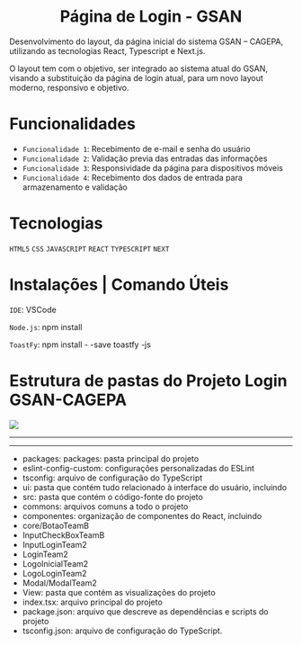 <h1 align="center"> Página de Login - GSAN</h1>

Desenvolvimento do layout, da página inicial do sistema GSAN – CAGEPA, utilizando as tecnologias React, Typescript e Next.js. 

O layout tem com o objetivo, ser integrado ao sistema atual do GSAN, visando a substituição da página de login atual, para um novo layout moderno, responsivo e objetivo.


# Funcionalidades

- `Funcionalidade 1`: Recebimento de e-mail e senha do usuário
- `Funcionalidade 2`: Validação previa das entradas das informações
- `Funcionalidade 3`: Responsividade da página para dispositivos móveis
- `Funcionalidade 4`: Recebimento dos dados de entrada para armazenamento e validação


# Tecnologias

`HTML5`
`CSS`
`JAVASCRIPT`
`REACT`
`TYPESCRIPT`
`NEXT`


# Instalações | Comando Úteis

`IDE`: VSCode

`Node.js`: npm install

`ToastFy`: npm install - -save toastfy -js


# Estrutura de pastas do Projeto Login GSAN-CAGEPA

<img src="./estrutura-de-pasta.png"/>								

---------------------------------------------------------------------------
---------------------------------------------------------------------------


<ul>
    <li>packages: packages: pasta principal do projeto</li>
    <li>eslint-config-custom: configurações personalizadas do ESLint</li>
    <li>tsconfig: arquivo de configuração do TypeScript</li>
    <li>ui: pasta que contém tudo relacionado à interface do usuário, incluindo</li>
    <li>src: pasta que contém o código-fonte do projeto</li>
    <li>commons: arquivos comuns a todo o projeto</li>
    <li>componentes:  organização de componentes do React, incluindo</li>
    <li>core/BotaoTeamB</li>
    <li>InputCheckBoxTeamB</li>
    <li>InputLoginTeam2</li>
    <li>LoginTeam2</li>
    <li>LogoInicialTeam2</li>
    <li>LogoLoginTeam2</li>
    <li>Modal/ModalTeam2</li>
    <li>View: pasta que contém as visualizações do projeto</li>
    <li>index.tsx: arquivo principal do projeto</li>
    <li>package.json: arquivo que descreve as dependências e scripts do projeto</li>
    <li>tsconfig.json: arquivo de configuração do TypeScript.</li>
</ul>
